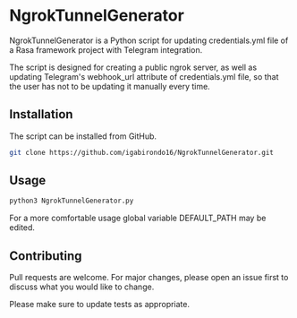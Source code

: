 # NgrokTunnelGenerator

NgrokTunnelGenerator is a Python script for updating credentials.yml file of a Rasa framework project with Telegram integration. 

The script is designed for creating a public ngrok server, as well as updating Telegram's webhook_url attribute of credentials.yml file, so that the user has not to be updating it manually every time.

## Installation

The script can be installed from GitHub.

```bash
git clone https://github.com/igabirondo16/NgrokTunnelGenerator.git
```

## Usage

```bash
python3 NgrokTunnelGenerator.py
```

For a more comfortable usage global variable DEFAULT_PATH may be edited.

## Contributing
Pull requests are welcome. For major changes, please open an issue first to discuss what you would like to change.

Please make sure to update tests as appropriate.
